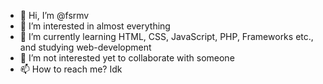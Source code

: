- 👋 Hi, I’m @fsrmv
- 👀 I’m interested in almost everything
- 🌱 I’m currently learning HTML, CSS, JavaScript, PHP, Frameworks etc., and studying web-development
- 💞️ I’m not interested yet to collaborate with someone
- 📫 How to reach me? Idk

<!---
fsrmv/fsrmv is a ✨ special ✨ repository because its `README.md` (this file) appears on your GitHub profile.
You can click the Preview link to take a look at your changes.
--->
